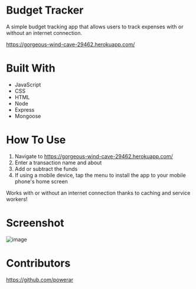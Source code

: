 # Budget Tracker
A simple budget tracking app that allows users to track expenses with or without an internet connection.

 https://gorgeous-wind-cave-29462.herokuapp.com/

# Built With
* JavaScript
* CSS
* HTML
* Node
* Express
* Mongoose

# How To Use
1. Navigate to  https://gorgeous-wind-cave-29462.herokuapp.com/
2. Enter a transaction name and about
3. Add or subtract the funds
4. If using a mobile device, tap the menu to install the app to your mobile phone's home screen

Works with or without an internet connection thanks to caching and service workers!

# Screenshot
![image](https://user-images.githubusercontent.com/78888642/124391918-ed6b5d00-dcc0-11eb-9a04-18657cc71689.png)

# Contributors
https://github.com/powerar
